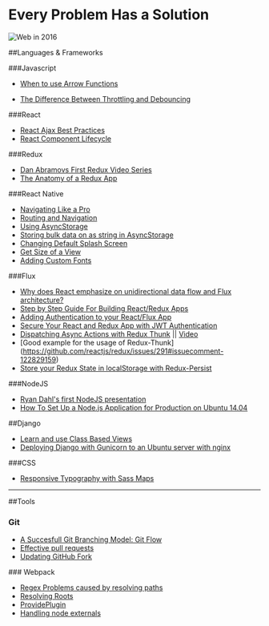 # Every Problem Has a Solution

![Web in 2016](https://s-media-cache-ak0.pinimg.com/736x/f6/73/01/f6730132df8eba09ebb81aff33e5ae11.jpg)

##Languages & Frameworks

###Javascript
- [When to use Arrow Functions](http://stackoverflow.com/questions/22939130/when-should-i-use-arrow-functions-in-ecmascript-6/23045200#23045200)

- [The Difference Between Throttling and Debouncing](https://css-tricks.com/the-difference-between-throttling-and-debouncing/)

###React
- [React Ajax Best Practices](http://andrewhfarmer.com/react-ajax-best-practices/) 
- [React Component Lifecycle](https://medium.com/react-ecosystem/react-components-lifecycle-ce09239010df#.4vniiagl5)

###Redux
- [Dan Abramovs First Redux Video Series](https://egghead.io/courses/getting-started-with-redux)
- [The Anatomy of a Redux App](https://medium.com/@rajaraodv/the-anatomy-of-a-react-redux-app-759282368c5a#.xf6rlxi64)

###React Native
- [Navigating Like a Pro](https://medium.com/@dabit3/react-native-navigator-navigating-like-a-pro-in-react-native-3cb1b6dc1e30#.hiom3o6lp)
- [Routing and Navigation](http://blog.paracode.com/2016/01/05/routing-and-navigation-in-react-native/)
- [Using AsyncStorage](https://dzone.com/articles/saving-data-in-your-react-native-mobile-applicatio)
- [Storing bulk data on as string in AsyncStorage](http://stackoverflow.com/questions/33790143/how-to-store-data-locally-in-react-native-that-is-not-a-string)
- [Changing Default Splash Screen](https://medium.com/@jvlob/change-default-launch-screen-in-react-native-ios-app-544f94f1e947#.5u2mpjp3b)
- [Get Size of a View](http://stackoverflow.com/questions/30203154/get-size-of-a-view-in-react-native)
- [Adding Custom Fonts](https://medium.com/@dabit3/adding-custom-fonts-to-react-native-b266b41bff7f#.vdf8xfn04)

###Flux
- [Why does React emphasize on unidirectional data flow and Flux architecture?](https://hashnode.com/post/why-does-react-emphasize-on-unidirectional-data-flow-and-flux-architecture-ciibz8ej600n2j3xtxgc0n1f0#ciibz8qqt01rjj3xt97v8t8in)
- [Step by Step Guide For Building React/Redux Apps](https://medium.com/@rajaraodv/step-by-step-guide-to-building-react-redux-apps-using-mocks-48ca0f47f9a#.mxhn9gk6e)
- [Adding Authentication to your React/Flux App](https://auth0.com/blog/2015/04/09/adding-authentication-to-your-react-flux-app/)
- [Secure Your React and Redux App with JWT Authentication](https://auth0.com/blog/2016/01/04/secure-your-react-and-redux-app-with-jwt-authentication/)
- [Dispatching Async Actions with Redux Thunk](https://github.com/gaearon/redux-thunk) || [Video](https://www.youtube.com/watch?v=1QI-UE3-0PU&feature=youtu.be)
- [Good example for the usage of Redux-Thunk] (https://github.com/reactjs/redux/issues/291#issuecomment-122829159)
- [Store your Redux State in localStorage with Redux-Persist](https://github.com/rt2zz/redux-persist)

###NodeJS
- [Ryan Dahl's first NodeJS presentation](https://www.youtube.com/watch?v=ztspvPYybIY)
- [How To Set Up a Node.js Application for Production on Ubuntu 14.04](https://www.digitalocean.com/community/tutorials/how-to-set-up-a-node-js-application-for-production-on-ubuntu-14-04)

##Django
- [Learn and use Class Based Views](https://ccbv.co.uk/)
- [Deploying Django with Gunicorn to an Ubuntu server with nginx](http://adambeagle.com/blog/deploying-django-17-ubuntu/)

###CSS
- [Responsive Typography with Sass Maps](https://www.smashingmagazine.com/2015/06/responsive-typography-with-sass-maps/)

---

##Tools

### Git
- [A Succesfull Git Branching Model: Git Flow](http://nvie.com/posts/a-successful-git-branching-model/)
- [Effective pull requests](http://codeinthehole.com/writing/pull-requests-and-other-good-practices-for-teams-using-github/)
- [Updating GitHub Fork](http://bassistance.de/2010/06/25/git-fu-updating-your-github-fork/)

### Webpack
- [Regex Problems caused by resolving paths](https://github.com/RisingStack/react-way-getting-started/issues/8#issuecomment-120779627)
- [Resolving Roots](http://stackoverflow.com/questions/27502608/resolving-require-paths-with-webpack)
- [ProvidePlugin](https://medium.com/@thejenniekim/never-import-react-from-react-again-thanks-to-webpack-s-provideplugin-69e7feb69e#.2udchuidy)
- [Handling node externals](http://jlongster.com/Backend-Apps-with-Webpack--Part-I)
